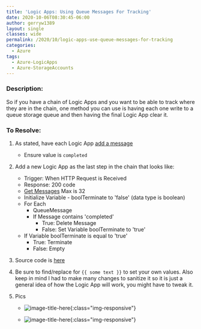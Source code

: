 ```yaml
---
title: 'Logic Apps: Using Queue Messages For Tracking'
date: 2020-10-06T08:30:45-06:00
author: gerryw1389
layout: single
classes: wide
permalink: /2020/10/logic-apps-use-queue-messages-for-tracking
categories:
  - Azure
tags:
  - Azure-LogicApps
  - Azure-StorageAccounts
---
```

<!--more-->

### Description:

So if you have a chain of Logic Apps and you want to be able to track where they are in the chain, one method you can use is having each one write to a queue storage queue and then having the final Logic App clear it.

### To Resolve:

1. As stated, have each Logic App [add a message](https://docs.microsoft.com/en-us/connectors/azurequeues/#put-a-message-on-a-queue)
   - Ensure value is `completed`

2. Add a new Logic App as the last step in the chain that looks like:
   - Trigger: When HTTP Request is Received
   - Response: 200 code
   - [Get Messages](https://docs.microsoft.com/en-us/connectors/azurequeues/#get-messages) Max is 32
   - Initialize Variable - boolTerminate to 'false' (data type is boolean)
   - For Each 
	   - QueueMessage
	   - If Message contains 'completed'
		   - True: Delete Message
  		   - False: Set Variable boolTerminate to 'true'
	- If Variable boolTerminate is equal to 'true'
	   - True: Terminate
	   - False: Empty

3. Source code is [here](https://github.com/gerryw1389/gerryw1389.github.io/blob/main/assets/code/logic-apps/queue-storage.json)

4. Be sure to find/replace for `{{ some text }}` to set your own values. Also keep in mind I had to make many changes to sanitize it so it is just a general idea of how the Logic App will work, you might have to tweak it.

5. Pics

   - ![image-title-here](https://automationadmin.com/assets/images/uploads/2020/12/queue1.jpg){:class="img-responsive"}

   - ![image-title-here](https://automationadmin.com/assets/images/uploads/2020/12/queue2.jpg){:class="img-responsive"}